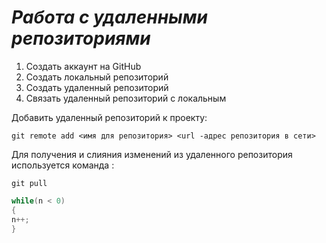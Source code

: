 # ***Работа с удаленными репозиториями***
1. Создать аккаунт на GitHub
2. Создать локальный репозиторий
3. Создать удаленный репозиторий
4. Связать удаленный репозиторий с локальным

Добавить удаленный репозиторий к проекту:
```
git remote add <имя для репозитория> <url -адрес репозитория в сети>
```
Для получения и слияния изменений из удаленного репозитория используется команда : 
```
git pull
```
```c#
while(n < 0)
{
n++;
}
